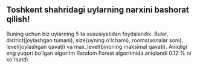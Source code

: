## **Toshkent shahridagi uylarning narxini bashorat qilish!**
Buning uchun biz uylarning 5 ta xususiyatidan foydalandik. Bular, district(joylashgan tumani), size(uyning o'lchami), rooms(xonalar soni), level(joylashgan qavati) va max_level(binoning maksimal qavati).
Aniqligi eng yuqori bo'lgan algoritm Random Forest algoritmida aniqlandi 0.12 % ni ko'rsatdi.
